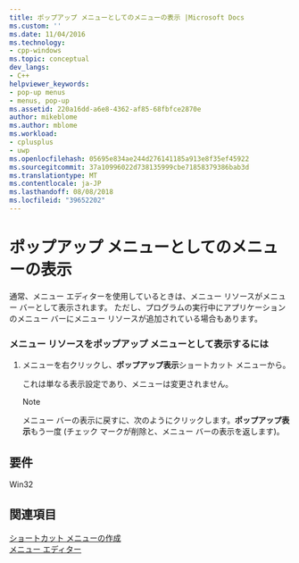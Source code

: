```yaml
---
title: ポップアップ メニューとしてのメニューの表示 |Microsoft Docs
ms.custom: ''
ms.date: 11/04/2016
ms.technology:
- cpp-windows
ms.topic: conceptual
dev_langs:
- C++
helpviewer_keywords:
- pop-up menus
- menus, pop-up
ms.assetid: 220a16dd-a6e8-4362-af85-68fbfce2870e
author: mikeblome
ms.author: mblome
ms.workload:
- cplusplus
- uwp
ms.openlocfilehash: 05695e834ae244d276141185a913e8f35ef45922
ms.sourcegitcommit: 37a10996022d738135999cbe71858379386bab3d
ms.translationtype: MT
ms.contentlocale: ja-JP
ms.lasthandoff: 08/08/2018
ms.locfileid: "39652202"
---
```

# <a name="viewing-a-menu-as-a-pop-up-menu"></a>ポップアップ メニューとしてのメニューの表示
通常、メニュー エディターを使用しているときは、メニュー リソースがメニュー バーとして表示されます。 ただし、プログラムの実行中にアプリケーションのメニュー バーにメニュー リソースが追加されている場合もあります。  
  
### <a name="to-view-a-menu-resource-as-a-pop-up-menu"></a>メニュー リソースをポップアップ メニューとして表示するには  
  
1.  メニューを右クリックし、**ポップアップ表示**ショートカット メニューから。  
  
     これは単なる表示設定であり、メニューは変更されません。  
  
    > [!NOTE]
    >  メニュー バーの表示に戻すに、次のようにクリックします。**ポップアップ表示**もう一度 (チェック マークが削除と、メニュー バーの表示を返します)。  
  
## <a name="requirements"></a>要件  
 Win32  
  
## <a name="see-also"></a>関連項目  
 [ショートカット メニューの作成](../windows/creating-pop-up-menus.md)   
 [メニュー エディター](../windows/menu-editor.md)   